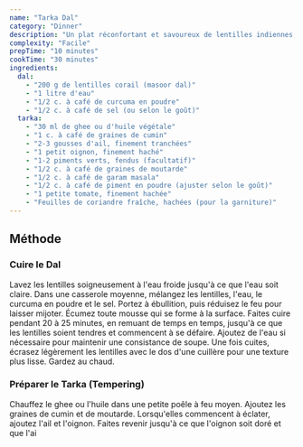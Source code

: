 ```yaml
---
name: "Tarka Dal"
category: "Dinner"
description: "Un plat réconfortant et savoureux de lentilles indiennes, parfait comme plat principal ou accompagnement"
complexity: "Facile"
prepTime: "10 minutes"
cookTime: "30 minutes"
ingredients:
  dal:
    - "200 g de lentilles corail (masoor dal)"
    - "1 litre d'eau"
    - "1/2 c. à café de curcuma en poudre"
    - "1/2 c. à café de sel (ou selon le goût)"
  tarka:
    - "30 ml de ghee ou d'huile végétale"
    - "1 c. à café de graines de cumin"
    - "2-3 gousses d'ail, finement tranchées"
    - "1 petit oignon, finement haché"
    - "1-2 piments verts, fendus (facultatif)"
    - "1/2 c. à café de graines de moutarde"
    - "1/2 c. à café de garam masala"
    - "1/2 c. à café de piment en poudre (ajuster selon le goût)"
    - "1 petite tomate, finement hachée"
    - "Feuilles de coriandre fraîche, hachées (pour la garniture)"
---
```


## Méthode

### Cuire le Dal

Lavez les lentilles soigneusement à l'eau froide jusqu'à ce que l'eau soit claire. Dans une casserole moyenne, mélangez les lentilles, l'eau, le curcuma en poudre et le sel. Portez à ébullition, puis réduisez le feu pour laisser mijoter. Écumez toute mousse qui se forme à la surface. Faites cuire pendant 20 à 25 minutes, en remuant de temps en temps, jusqu'à ce que les lentilles soient tendres et commencent à se défaire. Ajoutez de l'eau si nécessaire pour maintenir une consistance de soupe. Une fois cuites, écrasez légèrement les lentilles avec le dos d'une cuillère pour une texture plus lisse. Gardez au chaud.

### Préparer le Tarka (Tempering)

Chauffez le ghee ou l'huile dans une petite poêle à feu moyen. Ajoutez les graines de cumin et de moutarde. Lorsqu'elles commencent à éclater, ajoutez l'ail et l'oignon. Faites revenir jusqu'à ce que l'oignon soit doré et que l'ai
